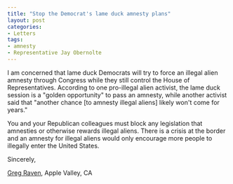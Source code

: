 ```yaml
---
title: "Stop the Democrat's lame duck amnesty plans"
layout: post
categories:
- Letters
tags:
- amnesty
- Representative Jay Obernolte
---
```


I am concerned that lame duck Democrats will try to force an illegal alien amnesty through Congress while they still control the House of Representatives. According to one pro-illegal alien activist, the lame duck session is a "golden opportunity" to pass an amnesty, while another activist said that "another chance \[to amnesty illegal aliens\] likely won't come for years."

You and your Republican colleagues must block any legislation that amnesties or otherwise rewards illegal aliens. There is a crisis at the border and an amnesty for illegal aliens would only encourage more people to illegally enter the United States.

Sincerely,

[Greg Raven](https://www.gregraven.org/), Apple Valley, CA